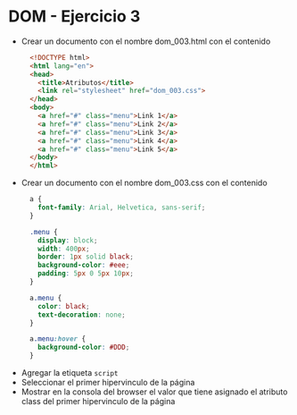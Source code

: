 # DOM - Ejercicio 3

* Crear un documento con el nombre dom_003.html con el contenido
  ```html
    <!DOCTYPE html>
    <html lang="en">
    <head>
      <title>Atributos</title>
      <link rel="stylesheet" href="dom_003.css">
    </head>
    <body>
      <a href="#" class="menu">Link 1</a>
      <a href="#" class="menu">Link 2</a>
      <a href="#" class="menu">Link 3</a>
      <a href="#" class="menu">Link 4</a>
      <a href="#" class="menu">Link 5</a>
    </body>
    </html>
  ```
* Crear un documento con el nombre dom_003.css con el contenido
  ```css
    a {
      font-family: Arial, Helvetica, sans-serif;
    }

    .menu {
      display: block;
      width: 400px;
      border: 1px solid black;
      background-color: #eee;
      padding: 5px 0 5px 10px;
    }

    a.menu {
      color: black;
      text-decoration: none;
    }

    a.menu:hover {
      background-color: #DDD;
    }
  ```
* Agregar la etiqueta `script`
* Seleccionar el primer hipervinculo de la página
* Mostrar en la consola del browser el valor que tiene asignado el atributo class del primer hipervinculo de la página